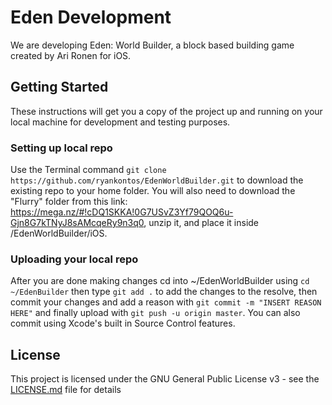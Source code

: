 # Eden Development
We are developing Eden: World Builder, a block based building game created by Ari Ronen for iOS.

## Getting Started

These instructions will get you a copy of the project up and running on your local machine for development and testing purposes.

### Setting up local repo

Use the Terminal command `git clone https://github.com/ryankontos/EdenWorldBuilder.git` to download the existing repo to your home folder. You will also need to download the "Flurry" folder from this link: https://mega.nz/#!cDQ1SKKA!0G7USvZ3Yf79QOQ6u-Gjn8G7kTNyJ8sAMcqeRy9n3q0, unzip it, and place it inside /EdenWorldBuilder/iOS.

### Uploading your local repo

After you are done making changes cd into ~/EdenWorldBuilder using `cd ~/EdenBuilder` then type `git add .` to add the changes to the resolve, then commit your changes and add a reason with `git commit -m "INSERT REASON HERE"` and finally upload with `git push -u origin master`. You can also commit using Xcode's built in Source Control features.

## License

This project is licensed under the GNU General Public License v3 - see the [LICENSE.md](LICENSE.md) file for details
